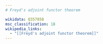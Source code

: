 ```yaml
---
# Freyd's adjoint functor theorem

wikidata: Q357858
msc_classification: 18
wikipedia_links:
  - "[[Freyd's adjoint functor theorem]]"
---
```


